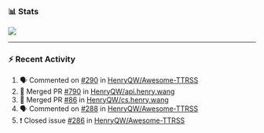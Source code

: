 ### :bar_chart: Stats

<a href="#">
  <img align="center" src="https://github-readme-stats.vercel.app/api?username=henryqw&count_private=true&show_icons=true" />
</a>
<!-- <a href="#">
  <img align="center" src="https://github-readme-stats-git-master.henryqw.vercel.app/api/top-langs/?username=HenryQW&layout=compact" />
</a> -->

---

### :zap: Recent Activity

<!--START_SECTION:activity-->

1. 🗣 Commented on [#290](https://github.com/HenryQW/Awesome-TTRSS/issues/290) in [HenryQW/Awesome-TTRSS](https://github.com/HenryQW/Awesome-TTRSS)
2. 🎉 Merged PR [#790](https://github.com/HenryQW/api.henry.wang/pull/790) in [HenryQW/api.henry.wang](https://github.com/HenryQW/api.henry.wang)
3. 🎉 Merged PR [#86](https://github.com/HenryQW/cs.henry.wang/pull/86) in [HenryQW/cs.henry.wang](https://github.com/HenryQW/cs.henry.wang)
4. 🗣 Commented on [#288](https://github.com/HenryQW/Awesome-TTRSS/issues/288) in [HenryQW/Awesome-TTRSS](https://github.com/HenryQW/Awesome-TTRSS)
5. ❗️ Closed issue [#286](https://github.com/HenryQW/Awesome-TTRSS/issues/286) in [HenryQW/Awesome-TTRSS](https://github.com/HenryQW/Awesome-TTRSS)
<!--END_SECTION:activity-->
